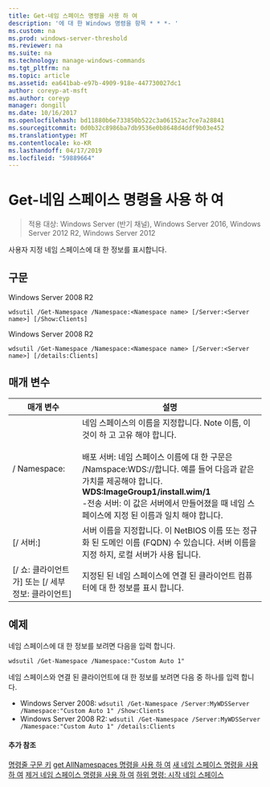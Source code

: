 ```yaml
---
title: Get-네임 스페이스 명령을 사용 하 여
description: '에 대 한 Windows 명령을 항목 * * *- '
ms.custom: na
ms.prod: windows-server-threshold
ms.reviewer: na
ms.suite: na
ms.technology: manage-windows-commands
ms.tgt_pltfrm: na
ms.topic: article
ms.assetid: ea641bab-e97b-4909-918e-447730027dc1
author: coreyp-at-msft
ms.author: coreyp
manager: dongill
ms.date: 10/16/2017
ms.openlocfilehash: bd11880b6e733850b522c3a06152ac7ce7a28841
ms.sourcegitcommit: 0d0b32c8986ba7db9536e0b8648d4ddf9b03e452
ms.translationtype: MT
ms.contentlocale: ko-KR
ms.lasthandoff: 04/17/2019
ms.locfileid: "59889664"
---
```

# <a name="using-the-get-namespace-command"></a>Get-네임 스페이스 명령을 사용 하 여

>적용 대상: Windows Server (반기 채널), Windows Server 2016, Windows Server 2012 R2, Windows Server 2012

사용자 지정 네임 스페이스에 대 한 정보를 표시합니다.
## <a name="syntax"></a>구문
Windows Server 2008 R2
```
wdsutil /Get-Namespace /Namespace:<Namespace name> [/Server:<Server name>] [/Show:Clients]
```
Windows Server 2008 R2
```
wdsutil /Get-Namespace /Namespace:<Namespace name> [/Server:<Server name>] [/details:Clients]
```
## <a name="parameters"></a>매개 변수
|매개 변수|설명|
|-------|--------|
|/ Namespace:<Namespace name>|네임 스페이스의 이름을 지정합니다. Note 이름, 이것이 하 고 고유 해야 합니다.<br /><br />배포 서버: 네임 스페이스 이름에 대 한 구문은 /Namspace:WDS:<ImageGroup>/<ImageName>/<Index>합니다. 예를 들어 다음과 같은 가치를 제공해야 합니다. **WDS:ImageGroup1/install.wim/1**<br />-전송 서버: 이 값은 서버에서 만들어졌을 때 네임 스페이스에 지정 된 이름과 일치 해야 합니다.|
|[/ 서버:<Server name>]|서버 이름을 지정합니다. 이 NetBIOS 이름 또는 정규화 된 도메인 이름 (FQDN) 수 있습니다. 서버 이름을 지정 하지, 로컬 서버가 사용 됩니다.|
|[/ 쇼: 클라이언트가] 또는 [/ 세부 정보: 클라이언트]|지정된 된 네임 스페이스에 연결 된 클라이언트 컴퓨터에 대 한 정보를 표시 합니다.|
## <a name="BKMK_examples"></a>예제
네임 스페이스에 대 한 정보를 보려면 다음을 입력 합니다.
```
wdsutil /Get-Namespace /Namespace:"Custom Auto 1"
```
네임 스페이스와 연결 된 클라이언트에 대 한 정보를 보려면 다음 중 하나를 입력 합니다.
-   Windows Server 2008: `wdsutil /Get-Namespace /Server:MyWDSServer /Namespace:"Custom Auto 1" /Show:Clients`
-   Windows Server 2008 R2: `wdsutil /Get-Namespace /Server:MyWDSServer /Namespace:"Custom Auto 1" /details:Clients`
#### <a name="additional-references"></a>추가 참조
[명령줄 구문 키](command-line-syntax-key.md)
[get AllNamespaces 명령을 사용 하 여](using-the-get-allnamespaces-command.md)
[새 네임 스페이스 명령을 사용 하 여](using-the-new-namespace-command.md)
[제거 네임 스페이스 명령을 사용 하 여](using-the-remove-namespace-command.md)
[하위 명령: 시작 네임 스페이스](subcommand-start-namespace.md)
